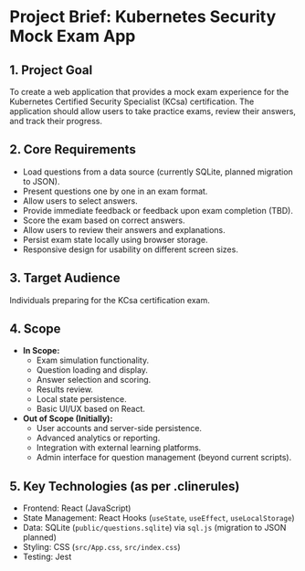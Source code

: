 # Project Brief: Kubernetes Security Mock Exam App

## 1. Project Goal

To create a web application that provides a mock exam experience for the Kubernetes Certified Security Specialist (KCsa) certification. The application should allow users to take practice exams, review their answers, and track their progress.

## 2. Core Requirements

*   Load questions from a data source (currently SQLite, planned migration to JSON).
*   Present questions one by one in an exam format.
*   Allow users to select answers.
*   Provide immediate feedback or feedback upon exam completion (TBD).
*   Score the exam based on correct answers.
*   Allow users to review their answers and explanations.
*   Persist exam state locally using browser storage.
*   Responsive design for usability on different screen sizes.

## 3. Target Audience

Individuals preparing for the KCsa certification exam.

## 4. Scope

*   **In Scope:**
    *   Exam simulation functionality.
    *   Question loading and display.
    *   Answer selection and scoring.
    *   Results review.
    *   Local state persistence.
    *   Basic UI/UX based on React.
*   **Out of Scope (Initially):**
    *   User accounts and server-side persistence.
    *   Advanced analytics or reporting.
    *   Integration with external learning platforms.
    *   Admin interface for question management (beyond current scripts).

## 5. Key Technologies (as per .clinerules)

*   Frontend: React (JavaScript)
*   State Management: React Hooks (`useState`, `useEffect`, `useLocalStorage`)
*   Data: SQLite (`public/questions.sqlite`) via `sql.js` (migration to JSON planned)
*   Styling: CSS (`src/App.css`, `src/index.css`)
*   Testing: Jest
